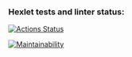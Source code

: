 ### Hexlet tests and linter status:
[![Actions Status](https://github.com/redkerokero/python-project-50/actions/workflows/hexlet-check.yml/badge.svg)](https://github.com/redkerokero/python-project-50/actions)

[![Maintainability](https://api.codeclimate.com/v1/badges/f69bdcf6666137a3a612/maintainability)](https://codeclimate.com/github/redkerokero/python-project-50/maintainability)
